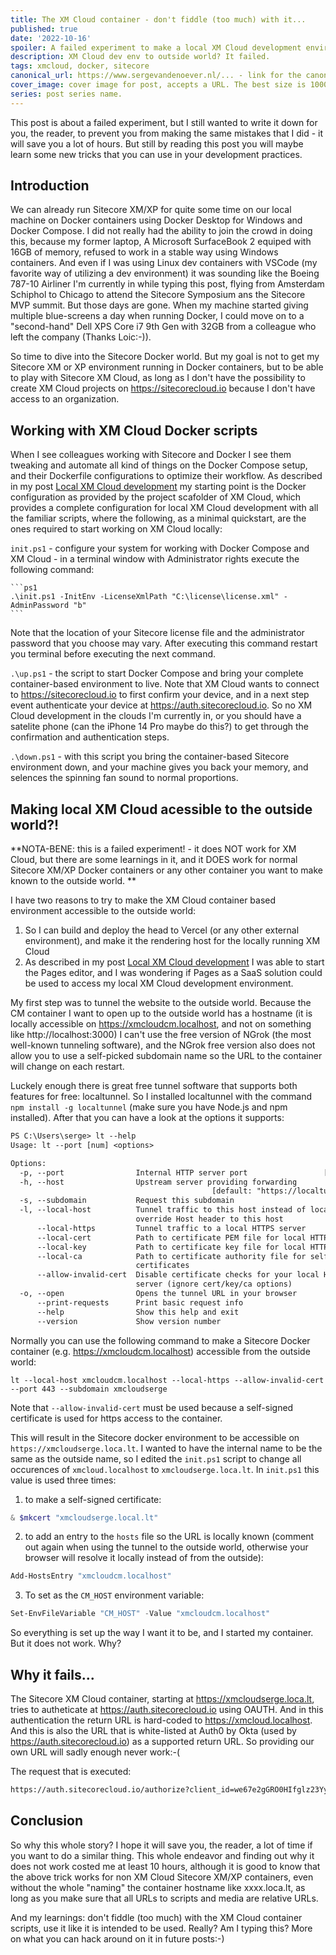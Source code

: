 ```yaml
---
title: The XM Cloud container - don't fiddle (too much) with it...
published: true
date: '2022-10-16'
spoiler: A failed experiment to make a local XM Cloud development environment known to the outside world.
description: XM Cloud dev env to outside world? It failed.
tags: xmcloud, docker, sitecore
canonical_url: https://www.sergevandenoever.nl/... - link for the canonical version of the content
cover_image: cover image for post, accepts a URL. The best size is 1000 x 420.
series: post series name.
---
```

This post is about a failed experiment, but I still wanted to write it down for you, the reader, to prevent you from making the same mistakes that I did - it will save you a lot of hours. But still by reading this post you will maybe learn some new tricks that you can use in your development practices.

## Introduction

We can already run Sitecore XM/XP for quite some time on our local machine on Docker containers using Docker Desktop for Windows and Docker Compose. I did not really had the ability to join the crowd in doing this, because my former laptop, A Microsoft SurfaceBook 2 equiped with 16GB of memory, refused to work in a stable way using Windows containers. And even if I was using Linux dev containers with VSCode (my favorite way of utilizing a dev environment) it was sounding like the Boeing 787-10 Airliner I'm currently in while typing this post, flying from Amsterdam Schiphol to Chicago to attend the Sitecore Symposium ans the Sitecore MVP summit. But those days are gone. When my machine started giving multiple blue-screens a day when running Docker, I could move on to a "second-hand" Dell XPS Core i7 9th Gen with 32GB from a colleague who left the company (Thanks Loic:-)).

So time to dive into the Sitecore Docker world. But my goal is not to get my Sitecore XM or XP environment running in Docker containers, but to be able to play with Sitecore XM Cloud, as long as I don't have the possibility to create XM Cloud projects on https://sitecorecloud.io because I don't have access to an organization.

## Working with XM Cloud Docker scripts

When I see colleagues working with Sitecore and Docker I see them tweaking and automate all kind of things on the Docker Compose setup, and their Dockerfile configurations to optimize their workflow. As described in my post [Local XM Cloud development](https://www.sergevandenoever.nl/Local_XM_Cloud_development/) my starting point is the Docker configuration as provided by the project scafolder of XM Cloud, which provides a complete configuration for local XM Cloud development with all the familiar scripts, where the following, as a minimal quickstart, are the ones required to start working on XM Cloud locally:

`init.ps1` - configure your system for working with Docker Compose and XM Cloud - in a terminal window with Administrator rights execute the following command: 

    ```ps1
    .\init.ps1 -InitEnv -LicenseXmlPath "C:\license\license.xml" -AdminPassword "b"
    ```

Note that the location of your Sitecore license file and the administrator password that you choose may vary. After executing this command restart you terminal before executing the next command.

`.\up.ps1` - the script to start Docker Compose and bring your complete container-based environment to live. Note that XM Cloud wants to connect to https://sitecorecloud.io to first confirm your device, and in a next step event authenticate your device at https://auth.sitecorecloud.io. So no XM Cloud development in the clouds I'm currently in, or you should have a satelite phone (can the iPhone 14 Pro maybe do this?) to get through the confirmation and authentication steps.

`.\down.ps1` - with this script you bring the container-based Sitecore environment down, and your machine gives you back your memory, and selences the spinning fan sound to normal proportions.

## Making local XM Cloud acessible to the outside world?!

**NOTA-BENE: this is a failed experiment! - it does NOT work for XM Cloud, but there are some learnings in it, and it DOES work for normal Sitecore XM/XP Docker containers or any other container you want to make known to the outside world.
**

I have two reasons to try to make the XM Cloud container based environment accessible to the outside world:

1. So I can build and deploy the head to Vercel (or any other external environment), and make it the rendering host for the locally running XM Cloud
2. As described in my post [Local XM Cloud development](https://www.sergevandenoever.nl/Local_XM_Cloud_development/) I was able to start the Pages editor, and I was wondering if Pages as a SaaS solution could be used to access my local XM Cloud development environment.

My first step was to tunnel the website to the outside world. Because the CM container I want to open up to the outside world has a hostname (it is locally accessible on https://xmcloudcm.localhost, and not on something like http://localhost:3000) I can't use the free version of NGrok (the most well-known tunneling software), and the NGrok free version also does not allow you to use a self-picked subdomain name so the URL to the container will change on each restart.

Luckely enough there is great free tunnel software that supports both features for free: localtunnel. So I installed localtunnel with the command `npm install -g localtunnel` (make sure you have Node.js and npm installed). After that you can have a look at the options it supports:

```txt
PS C:\Users\serge> lt --help
Usage: lt --port [num] <options>

Options:
  -p, --port                Internal HTTP server port                 [required]
  -h, --host                Upstream server providing forwarding
                                             [default: "https://localtunnel.me"]
  -s, --subdomain           Request this subdomain
  -l, --local-host          Tunnel traffic to this host instead of localhost,
                            override Host header to this host
      --local-https         Tunnel traffic to a local HTTPS server     [boolean]
      --local-cert          Path to certificate PEM file for local HTTPS server
      --local-key           Path to certificate key file for local HTTPS server
      --local-ca            Path to certificate authority file for self-signed
                            certificates
      --allow-invalid-cert  Disable certificate checks for your local HTTPS
                            server (ignore cert/key/ca options)        [boolean]
  -o, --open                Opens the tunnel URL in your browser
      --print-requests      Print basic request info                   [boolean]
      --help                Show this help and exit                    [boolean]
      --version             Show version number                        [boolean]
```

Normally you can use the following command to make a Sitecore Docker container (e.g. https://xmcloudcm.localhost) accessible from the outside world:

```
lt --local-host xmcloudcm.localhost --local-https --allow-invalid-cert --port 443 --subdomain xmcloudserge
```
Note that `--allow-invalid-cert` must be used because a self-signed certificate is used for https access to the container.

This will result in the Sitecore docker environment to be accessible on `https://xmcloudserge.loca.lt`. I wanted to have the internal name to be the same as the outside name, so I edited the `init.ps1` script to change all occurences of `xmcloud.localhost` to `xmcloudserge.loca.lt`. In `init.ps1` this value is used three times:

1. to make a self-signed certificate:
```ps1
& $mkcert "xmcloudserge.local.lt"
```

2. to add an entry to the `hosts` file so the URL is locally known (comment out again when using the tunnel to the outside world, otherwise your browser will resolve it locally instead of from the outside):
```ps1
Add-HostsEntry "xmcloudcm.localhost"
```

3. To set as the `CM_HOST` environment variable:
```ps1
Set-EnvFileVariable "CM_HOST" -Value "xmcloudcm.localhost"
```

So everything is set up the way I want it to be, and I started my container. But it does not work. Why?

## Why it fails...

The Sitecore XM Cloud container, starting at https://xmcloudserge.loca.lt, tries to autheticate at https://auth.sitecorecloud.io using OAUTH. And in this authentication the return URL is hard-coded to https://xmcloud.localhost. And this is also the URL that is white-listed at Auth0 by Okta (used by https://auth.sitecorecloud.io) as a supported return URL. So providing our own URL will sadly enough never work:-(

The request that is executed:

```txt
https://auth.sitecorecloud.io/authorize?client_id=we67e2gGRO0HIfglz23Yypp4T5Rshu86&response_type=code&scope=openid%20profile&state=OpenIdConnect.AuthenticationProperties%3DE7FEVVpMc5sJM8SLjOlOU_m73gkTqvOfFxs2LrcnaZdSrX3MRF_Q12ZyVDpbKIXZhDDWImasq51g1-y5BGIXOsq21vxGGb8FJjz12NttbaecPcQ8z9Kd0Fnrv5yZmRk0Fjf3TntIMUw2WT628TXtyfEeHhJ8gbaem0rO08GVln8TwzKDJR4qEg7nxqEbucvf7Bt1KMCg_FjD0VdxC2m1hq0WEZ5zfKLTTf_fYOg0-d0&response_mode=form_post&nonce=638012677311361499.Y2ZmMWYzMjUtNjRkZS00NDJjLWI0YzctZjZmZWNmOWUyZWRiZGIwZGE5NzEtNDYwMS00YmU0LWJlMzItZTU5MWVmNDc5MDBj&redirect_uri=https%3A%2F%2Fxmcloudcm.localhost%2Fidentity%2Fsignin-auth0&organization_id=&returnTo=https%3A%2F%2Fxmcloudcm.localhost%2Fsitecore&x-client-SKU=ID_NET461&x-client-ver=5.3.0.0
```

## Conclusion

So why this whole story? I hope it will save you, the reader, a lot of time if you want to do a similar thing. This whole endeavor and finding out why it does not work costed me at least 10 hours, although it is good to know that the above trick works for non XM Cloud Sitecore XM/XP containers, even without the whole "naming" the container hostname like xxxx.loca.lt, as long as you make sure that all URLs to scripts and media are relative URLs.

And my learnings: don't fiddle (too much) with the XM Cloud container scripts, use it like it is intended to be used. Really? Am I typing this? More on what you can hack around on it in future posts:-)